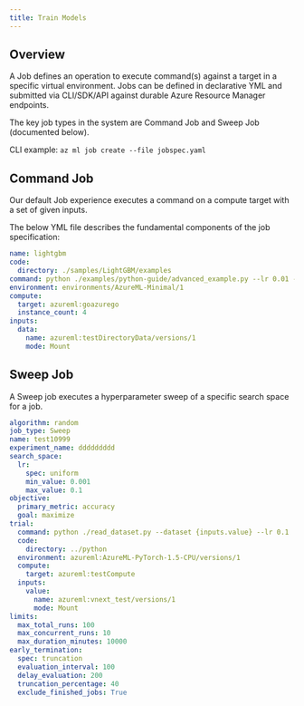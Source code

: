 ```yaml
---
title: Train Models
---
```


## Overview

A Job defines an operation to execute command(s) against a target in a specific virtual environment.
Jobs can be defined in declarative YML and submitted via CLI/SDK/API against durable Azure Resource Manager endpoints.

The key job types in the system are Command Job and Sweep Job (documented below).

CLI example: ```az ml job create --file jobspec.yaml```

## Command Job
Our default Job experience executes a command on a compute target with a set of given inputs.

The below YML file describes the fundamental components of the job specification:
```yaml
name: lightgbm
code: 
  directory: ./samples/LightGBM/examples
command: python ./examples/python-guide/advanced_example.py --lr 0.01 --feature_fraction 0.7 --bagging_fraction 0.6 --data {inputs.data}
environment: environments/AzureML-Minimal/1
compute: 
  target: azureml:goazurego
  instance_count: 4
inputs:
  data:
    name: azureml:testDirectoryData/versions/1
    mode: Mount
```

## Sweep Job
A Sweep job executes a hyperparameter sweep of a specific search space for a job.

```yaml
algorithm: random
job_type: Sweep
name: test10999
experiment_name: ddddddddd
search_space:
  lr:
    spec: uniform
    min_value: 0.001
    max_value: 0.1     
objective:
  primary_metric: accuracy
  goal: maximize
trial:
  command: python ./read_dataset.py --dataset {inputs.value} --lr 0.1
  code: 
    directory: ../python
  environment: azureml:AzureML-PyTorch-1.5-CPU/versions/1
  compute:
    target: azureml:testCompute
  inputs:
    value:
      name: azureml:vnext_test/versions/1
      mode: Mount
limits:
  max_total_runs: 100
  max_concurrent_runs: 10
  max_duration_minutes: 10000
early_termination:
  spec: truncation
  evaluation_interval: 100
  delay_evaluation: 200
  truncation_percentage: 40
  exclude_finished_jobs: True
```
